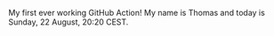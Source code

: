 My first ever working GitHub Action!
My name is Thomas and today is Sunday, 22 August, 20:20 CEST. 
